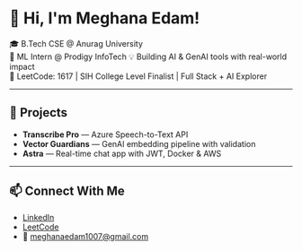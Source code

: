  # 👋 Hi, I'm Meghana Edam!

🎓 B.Tech CSE @ Anurag University  
🧠 ML Intern @ Prodigy InfoTech 
💡 Building AI & GenAI tools with real-world impact  
🎯 LeetCode: 1617 | SIH College Level Finalist | Full Stack + AI Explorer

---

## 🚀 Projects
- **Transcribe Pro** — Azure Speech-to-Text API  
- **Vector Guardians** — GenAI embedding pipeline with validation  
- **Astra** — Real-time chat app with JWT, Docker & AWS

---

## 📫 Connect With Me
- [LinkedIn](https://linkedin.com/in/meghana-edam-849b11300)  
- [LeetCode](https://leetcode.com/Meghsedam/)  
- 📧 meghanaedam1007@gmail.com
